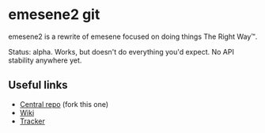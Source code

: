 # emesene2 git

emesene2 is a rewrite of emesene focused on doing things The Right Way™.

Status: alpha. Works, but doesn't do everything you'd expect. No API stability anywhere yet.

## Useful links

* [Central repo](http://github.com/emesene/emesene) (fork this one)
* [Wiki](http://wiki.github.com/emesene/emesene)
* [Tracker](http://github.com/emesene/emesene/issues)
